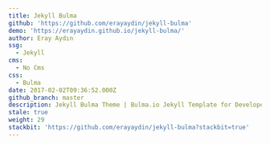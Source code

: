 ```yaml
---
title: Jekyll Bulma
github: 'https://github.com/erayaydin/jekyll-bulma'
demo: 'https://erayaydin.github.io/jekyll-bulma/'
author: Eray Aydın
ssg:
  - Jekyll
cms:
  - No Cms
css:
  - Bulma
date: 2017-02-02T09:36:52.000Z
github_branch: master
description: Jekyll Bulma Theme | Bulma.io Jekyll Template for Developers
stale: true
weight: 29
stackbit: 'https://github.com/erayaydin/jekyll-bulma?stackbit=true'
---
```

